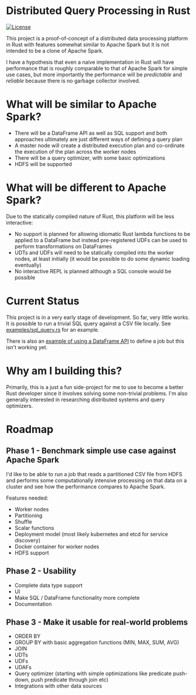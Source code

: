 # Distributed Query Processing in Rust

[![License](https://img.shields.io/badge/License-Apache%202.0-blue.svg)](https://opensource.org/licenses/Apache-2.0)

This project is a proof-of-concept of a distributed data processing platform in Rust with features somewhat similar to Apache Spark but it is not intended to be a clone of Apache Spark.

I have a hypothesis that even a naive implementation in Rust will have performance that is roughly comparable to that of Apache Spark for simple use cases, but more importantly the performance will be _predictable_ and _reliable_ because there is no garbage collector involved.

# What will be similar to Apache Spark?

- There will be a DataFrame API as well as SQL support and both approaches ultimately are just different ways of defining a query plan
- A master node will create a distributed execution plan and co-ordinate the execution of the plan across the worker nodes
- There will be a query optimizer, with some basic optimizations 
- HDFS will be supported

# What will be different to Apache Spark?

Due to the statically compiled nature of Rust, this platform will be less interactive:

- No support is planned for allowing idiomatic Rust lambda functions to be applied to a DataFrame but instead pre-registered UDFs can be used to perform transformations on DataFrames
- UDTs and UDFs will need to be statically compiled into the worker nodes, at least initially (it would be possible to do some dynamic loading eventually)
- No interactive REPL is planned although a SQL console would be possible

# Current Status

This project is in a very early stage of development. So far, very little works. It is possible to run a trivial SQL query against a CSV file locally. See [examples/sql_query.rs](https://github.com/andygrove/distributed-query-rs/blob/master/examples/sql_query.rs) for an example.

There is also an [example of using a DataFrame API](https://github.com/andygrove/distributed-query-rs/blob/master/examples/dataframe.rs) to define a job but this isn't working yet.

# Why am I building this?

Primarily, this is a just a fun side-project for me to use to become a better Rust developer since it involves solving some non-trivial problems. I'm also generally interested in researching distributed systems and query optimizers.

# Roadmap

## Phase 1 - Benchmark simple use case against Apache Spark

I'd like to be able to run a job that reads a partitioned CSV file from HDFS and performs some computationally intensive processing on that data on a cluster and see how the performance compares to Apache Spark.

Features needed:

- Worker nodes
- Partitioning
- Shuffle
- Scalar functions
- Deployment model (most likely kubernetes and etcd for service discovery)
- Docker container for worker nodes
- HDFS support

## Phase 2 - Usability

- Complete data type support
- UI
- Make SQL / DataFrame functionality more complete
- Documentation
 
## Phase 3 - Make it usable for real-world problems

- ORDER BY 
- GROUP BY with basic aggregation functions (MIN, MAX, SUM, AVG)
- JOIN
- UDTs
- UDFs
- UDAFs
- Query optimizer (starting with simple optimizations like predicate push-down, push predicate through join etc)
- Integrations with other data sources



 